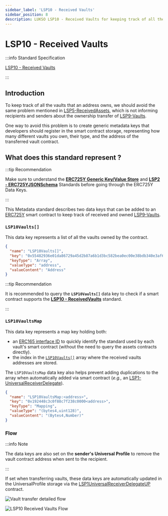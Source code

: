 ```yaml
---
sidebar_label: 'LSP10 - Received Vaults'
sidebar_position: 8
description: LUKSO LSP10 - Received Vaults for keeping track of all the vaults owned by a smart contract.
---
```


# LSP10 - Received Vaults

:::info Standard Specification

[LSP10 - Received Vaults](https://github.com/lukso-network/LIPs/blob/main/LSPs/LSP-10-ReceivedVaults.md)

:::

## Introduction

To keep track of all the vaults that an address owns, we should avoid the same problem mentioned in [LSP5-ReceivedAssets](./lsp5-received-assets.md), which is not informing recipients and senders about the ownership transfer of [LSP9-Vaults](../accounts/lsp9-vault.md).

One way to avoid this problem is to create generic metadata keys that developers should register in the smart contract storage, representing how many different vaults you own, their type, and the address of the transferred vault contract.

## What does this standard represent ?

:::tip Recommendation

Make sure to understand the **[ERC725Y Generic Key/Value Store](../erc725.md#erc725y---generic-data-keyvalue-store)** and **[LSP2 - ERC725YJSONSchema](../metadata/lsp2-json-schema.md)** Standards before going through the ERC725Y Data Keys.

:::

This Metadata standard describes two data keys that can be added to an [ERC725Y](https://github.com/ethereum/EIPs/blob/master/EIPS/eip-725.md) smart contract to keep track of received and owned [LSP9-Vaults](../accounts/lsp9-vault.md).

### `LSP10Vaults[]`

This data key represents a list of all the vaults owned by the contract.

```json
{
  "name": "LSP10Vaults[]",
  "key": "0x55482936e01da86729a45d2b87a6b1d3bc582bea0ec00e38bdb340e3af6f9f06",
  "keyType": "Array",
  "valueType": "address",
  "valueContent": "Address"
}
```

:::tip Recommendation

It is recommended to query the **`LSP10Vaults[]`** data key to check if a smart contract supports the **[LSP10 - ReceivedVaults](./lsp10-received-vaults.md)** standard.

:::

### `LSP10VaultsMap`

This data key represents a map key holding both:

- an [ERC165 interface ID](https://eips.ethereum.org/EIPS/eip-165) to quickly identify the standard used by each vault's smart contract (without the need to query the assets contracts directly).
- the index in the [`LSP10Vaults[]`](#lsp10vaults-) array where the received vaults addresses are stored.

The `LSP10VaultsMap` data key also helps prevent adding duplications to the array when automatically added via smart contract (_e.g.,_ an [LSP1-UniversalReceiverDelegate](../accounts/lsp1-universal-receiver-delegate.md)).

```json
{
  "name": "LSP10VaultsMap:<address>",
  "key": "0x192448c3c0f88c7f238c0000<address>",
  "keyType": "Mapping",
  "valueType": "(bytes4,uint128)",
  "valueContent": "(Bytes4,Number)"
}
```

### Flow

:::info Note

The data keys are also set on the **sender's Universal Profile** to remove the vault contract address when sent to the recipient.

:::

If set when transferring vaults, these data keys are automatically updated in the UniversalProfile storage via the [LSP1UniversalReceiverDelegateUP](../../contracts/contracts/LSP1UniversalReceiver/LSP1UniversalReceiverDelegateUP/LSP1UniversalReceiverDelegateUP.md) contract.

![Vault transfer detailed flow](/img/standards/lsp10/detailed-vault-transfer.jpeg)

![LSP10 Received Vaults Flow](/img/standards/lsp10/lsp10-received-vaults.jpeg)

